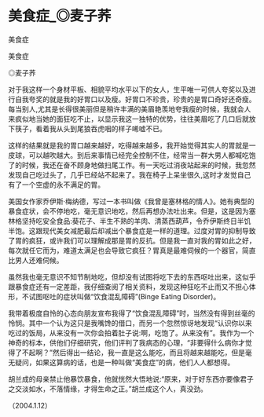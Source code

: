 # 美食症_◎麦子荞

美食症

美食症

◎麦子荞

对于我这样一个身材平板、相貌平均水平以下的女人，生平唯一可供人夸奖以及进行自我夸奖的就是我的好胃口以及瘦。好胃口不珍贵，珍贵的是胃口奇好还奇瘦。每当别人,尤其是长得很美丽但是稍许丰满的美眉艳羡地夸我瘦的时候，我就会人来疯似地当她的面狂吃不止，以显示我这一独特的优势，往往美眉吃了几口后就放下筷子，看着我从头到尾狼吞虎咽的样子唏嘘不已。

这样的结果就是我的胃口越来越好，吃得越来越多，我开始觉得其实人的胃就是一皮球，可以越吹越大。到后来事情已经完全控制不住，经常当一群大男人都喊吃饱了的时候，我还在奋不顾身地做扫尾工作。有一天吃过消夜站起来的时候，我忽然发现自己吃过头了，几乎已经站不起来了。我在椅子上呆坐很久,这时才发觉自己有了一个空虚的永不满足的胃。

美国女作家乔伊斯·梅纳德，写过一本书叫做《我曾是塞林格的情人》。她有典型的暴食症状，会不停地吃，毫无意识地吃，然后再想办法吐出来。但是，这是因为塞林格坚持吃安全食品:葵花子、半生不熟的羊肉、清蒸西葫芦，令乔伊斯终日半饥半饱。这跟现代美女减肥最后却减出个暴食症是一样的道理。过度对胃的抑制导致了胃的疯狂，或许我们可以理解成那是胃的反抗。但是我一直对我的胃如此之好，每次就任它而为，难道太满足也会导致它疯狂？胃真是最难伺候的一个器官，简直比男人还难伺候。

虽然我也毫无意识不知节制地吃，但却没有试图将吃下去的东西呕吐出来，这似乎跟暴食症还有一定差距，我仔细查阅了相关资料，发现这种狂吃不止而又不担心体形，不试图呕吐的症状叫做“饮食混乱障碍”(Binge Eating Disorder)。

我带着极度自怜的心态向朋友宣布我得了“饮食混乱障碍”时，当然没有得到丝毫的怜悯。其中一个认为这只是我嘴馋的借口，而另一个忽然惊讶地发现“认识你以来吃过的饭局，从来没有一次你会拍着肚子说:啊，吃饱了。从来没有”。我作为一个神奇的标本，供他们仔细研究，他们评判了我病态的心理，“非要得什么病你才觉得了不起啊？”然后得出一结论，我一直是这么能吃，而且将越来越能吃，但是毫无疑问，如果这算病的话，也是一种叫做“美食症”的病，他们人人都想得。

胡兰成的母亲禁止他暴饮暴食，他就恍然大悟地说:“原来，对于好东西亦要像君子之交淡如水，不落情缘，才得生命之正。”胡兰成这个人，真没劲。

（2004.1.12）